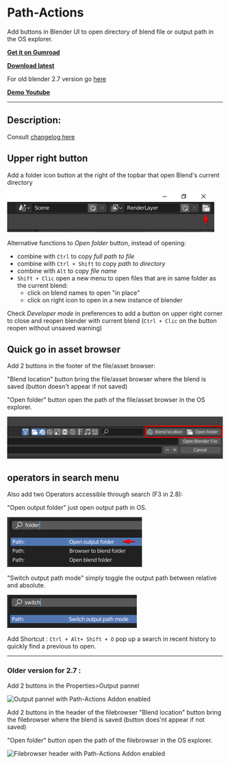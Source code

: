 # Path-Actions

Add buttons in Blender UI to open directory of blend file or output path in the OS explorer.

**[Get it on Gumroad ](https://pullusb.gumroad.com/l/path_actions)**

**[Download latest](https://github.com/Pullusb/SB_path_actions/archive/refs/heads/master.zip)**

For old blender 2.7 version go [here](https://github.com/Pullusb/SB_blender_addons_old_2_7)

**[Demo Youtube](https://youtu.be/DBHRc0oE7rI)**  
  
--------

## Description:

Consult [changelog here](CHANGELOG.md)

## Upper right button

Add a folder icon button at the right of the topbar that open Blend's current directory

![OpenBlendFolder](https://github.com/Pullusb/images_repo/blob/master/Bl_PathAction_OpenBlendFolder28.png)
  
Alternative functions to _Open folder_ button, instead of opening:

- combine with `Ctrl` to copy _full path to file_ 
- combine with `Ctrl + Shift` to copy _path to directory_ 
- combine with `Alt` to copy _file name_
- `Shift + Clic` open a new menu to open files that are in same folder as the current blend:
  - click on blend names to open "in place"
  - click on right icon to open in a new instance of blender

Check _Developer mode_ in preferences to add a button on upper right corner to close and reopen blender with current blend (`Ctrl + Clic` on the button reopen without unsaved warning)

## Quick go in asset browser

Add 2 buttons in the footer of the file/asset browser:
  
"Blend location" button bring the file/asset browser where the blend is saved (button doesn't appear if not saved)
  
"Open folder" button open the path of the file/asset browser in the OS explorer.

![Browser](https://github.com/Pullusb/images_repo/blob/master/Bl_PathAction_Browser28.png)
  

## operators in search menu

Also add two Operators accessible through search (F3 in 2.8):

"Open output folder" just open output path in OS.

![openOutput](https://github.com/Pullusb/images_repo/blob/master/Bl_PathAction_openOutput28.png)
  
"Switch output path mode" simply toggle the output path between relative and absolute.

![switchPath](https://github.com/Pullusb/images_repo/blob/master/Bl_PathAction_switchPath28.png)


Add Shortcut : `Ctrl + Alt+ Shift + O` pop up a search in recent history to quickly find a previous to open.

--------

### Older version for 2.7 :
Add 2 buttons in the Properties>Output pannel

![Output pannel with Path-Actions Addon enabled](http://www.samuelbernou.fr/imgs/git/Addon_PathAction_screen_output-tab.PNG)

Add 2 buttons in the header of the filebrowser
"Blend location" button bring the filebrowser where the blend is saved (button does'nt appear if not saved)

"Open folder" button open the path of the filebrowser in the OS explorer.

![Filebrowser header with Path-Actions Addon enabled](http://www.samuelbernou.fr/imgs/git/Addon_PathAction_screen_filebrower-tab.png)
